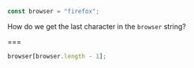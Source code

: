 ```js
const browser = "firefox";
```

How do we get the last character in the `browser` string?

===

```js
browser[browser.length - 1];
```
